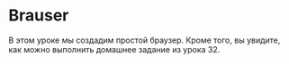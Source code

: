 # Brauser
В этом уроке мы создадим простой браузер. 
Кроме того, вы увидите, как можно выполнить домашнее задание из урока 32.

